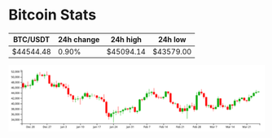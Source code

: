 # Bitcoin Stats

BTC/USDT|24h change|24h high|24h low|
|---|---|---|---|
|$44544.48|0.90%|$45094.14|$43579.00|

<img src="./chart.svg">
